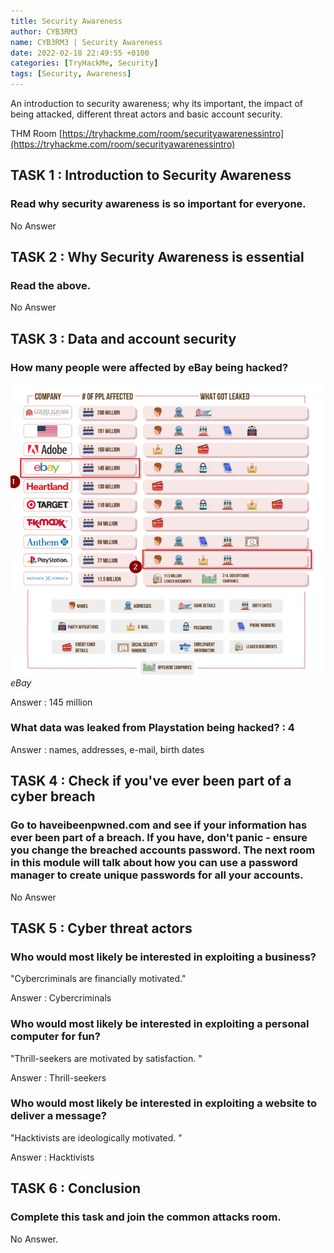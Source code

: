```yaml
---
title: Security Awareness
author: CYB3RM3
name: CYB3RM3 | Security Awareness
date: 2022-02-18 22:49:55 +0100
categories: [TryHackMe, Security]
tags: [Security, Awareness]
---
```


An introduction to security awareness; why its important, the impact of being attacked, different threat actors and basic account security.

THM Room [https://tryhackme.com/room/securityawarenessintro](https://tryhackme.com/room/securityawarenessintro)


## TASK 1 : Introduction to Security Awareness 
### Read why security awareness is so important for everyone.
No Answer

## TASK 2 : Why Security Awareness is essential 
### Read the above. 
No Answer

## TASK 3 : Data and account security 
### How many people were affected by eBay being hacked?

![eBay](/images/thm/securityawarenessintro/securityawarenessintro_1.png)
_eBay_

Answer : 145 million

### What data was leaked from Playstation being hacked? : 4
Answer : names, addresses, e-mail, birth dates

## TASK 4 : Check if you've ever been part of a cyber breach 
### Go to haveibeenpwned.com and see if your information has ever been part of a breach. If you have, don't panic - ensure you change the breached accounts password. The next room in this module will talk about how you can use a password manager to create unique passwords for all your accounts. 
No Answer

## TASK 5 : Cyber threat actors 
### Who would most likely be interested in exploiting a business?  

"Cybercriminals are financially motivated."

Answer : Cybercriminals

### Who would most likely be interested in exploiting a personal computer for fun?

"Thrill-seekers are motivated by satisfaction. "

Answer : Thrill-seekers

### Who would most likely be interested in exploiting a website to deliver a message?

"Hacktivists are ideologically motivated. "

Answer : Hacktivists

## TASK 6 : Conclusion 
### Complete this task and join the common attacks room.
No Answer.